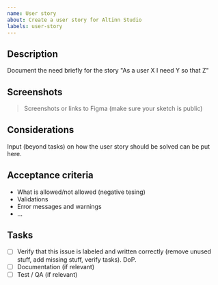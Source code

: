 ```yaml
---
name: User story
about: Create a user story for Altinn Studio
labels: user-story
---
```


## Description
Document the need briefly for the story "As a user X I need Y so that Z"

## Screenshots
> Screenshots or links to Figma (make sure your sketch is public)

## Considerations
Input (beyond tasks) on how the user story should be solved can be put here.

## Acceptance criteria
- What is allowed/not allowed (negative tesing)
- Validations
- Error messages and warnings
- ...

## Tasks
- [ ] Verify that this issue is labeled and written correctly (remove unused stuff, add missing stuff, verify tasks). DoP.
- [ ] Documentation (if relevant)
- [ ] Test / QA (if relevant)
